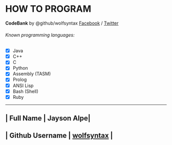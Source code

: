 # HOW TO PROGRAM
__CodeBank__ by @github/wolfsyntax 
[Facebook](https://web.facebook.com/wolf.syntax "Facebook Profile") / [Twitter](https://twitter.com/wolfsyntax)

###### Known programming languages:

- [x] Java
- [x] C++
- [x] C
- [x] Python
- [x] Assembly \(TASM)
- [x] Prolog
- [x] ANSI Lisp
- [x] Bash \(Shell)
- [x] Ruby

-------------------------------------------
| Full Name | Jayson Alpe|
--------------------------
| Github Username | [wolfsyntax](https://www.github.com/wolfsyntax) |
----------------------------------------------------------------------
